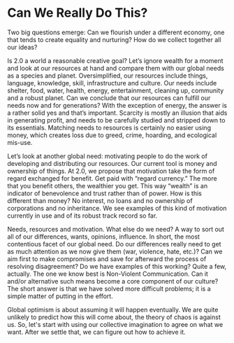 # Can We Really Do This?
Two big questions emerge: Can we flourish under a different economy, one that tends to create equality and nurturing? How do we collect together all our ideas?

Is 2.0 a world a reasonable creative goal? Let’s ignore wealth for a moment and look at our resources at hand and compare them with our global needs as a species and planet. Oversimplified, our resources include things, language, knowledge, skill, infrastructure and culture. Our needs include shelter, food, water, health, energy, entertainment, cleaning up, community and a robust planet. Can we conclude that our resources can fulfill our needs now and for generations? With the exception of energy, the answer is a rather solid yes and that’s important. Scarcity is mostly an illusion that aids in generating profit, and needs to be carefully studied and stripped down to its essentials. Matching needs to resources is certainly no easier using money, which creates loss due to greed, crime, hoarding, and ecological mis-use.

Let’s look at another global need: motivating people to do the work of developing and distributing our resources. Our current tool is money and ownership of things. At 2.0, we propose that motivation take the form of regard exchanged for benefit. Get paid with “regard currency.” The more that you benefit others, the wealthier you get. This way “wealth” is an indicator of benevolence and trust rather than of power. How is this different than money? No interest, no loans and no ownership of corporations and no inheritance. We see examples of this kind of motivation currently in use and of its robust track record so far.

Needs, resources and motivation. What else do we need? A way to sort out all of our differences, wants, opinions, influence. In short, the most contentious facet of our global need. Do our differences really need to get as much attention as we now give them (war, violence, hate, etc.)? Can we aim first to make compromises and save for afterward the process of resolving disagreement? Do we have examples of this working? Quite a few, actually. The one we know best is Non-Violent Communication. Can it and/or alternative such means become a core component of our culture? The short answer is that we have solved more difficult problems; it is a simple matter of putting in the effort.

Global optimism is about assuming it will happen eventually. We are quite unlikely to predict how this will come about, the theory of chaos is against us. So, let's start with using our collective imagination to agree on what we want. After we settle that, we can figure out how to achieve it.